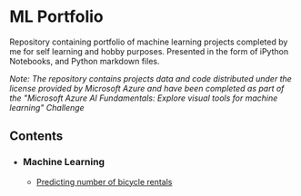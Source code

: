# ML Portfolio

Repository containing portfolio of machine learning projects completed by me for self learning and hobby purposes. Presented in the form of iPython Notebooks, and Python markdown files.

_Note: The repository contains projects data and code distributed under the license provided by Microsoft Azure and have been completed as part of the "Microsoft Azure AI Fundamentals: Explore visual tools for machine learning" Challenge_

## Contents

- ### Machine Learning

   - [Predicting number of bicycle rentals](https://github.com/abarat09/ML-Portfolio/blob/46c2101a6529e2be148e2501f176934761613dcc/Microsoft%20AI%20Challenge/Bike%20Rentals.ipynb)
